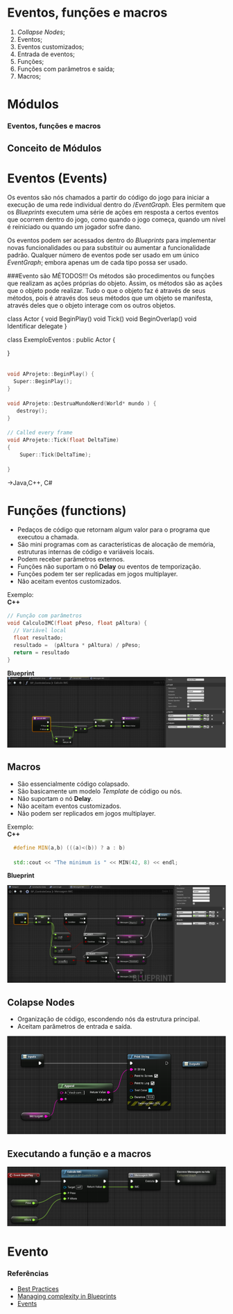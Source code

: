 # Eventos, funções e macros
1. *Collapse Nodes*;
1. Eventos;
1. Eventos customizados;
1. Entrada de eventos;
1. Funções;
1. Funções com parâmetros e saída;
1. Macros;

#  Módulos

### Eventos, funções e macros

## Conceito de Módulos

# Eventos (**Events**)
Os eventos são nós chamados a partir do código do jogo para iniciar a execução de uma rede individual dentro do /*EventGraph*. Eles permitem que os *Blueprints* executem uma série de ações em resposta a certos eventos que ocorrem dentro do jogo, como quando o jogo começa, quando um nível é reiniciado ou quando um jogador sofre dano.

Os eventos podem ser acessados dentro do *Blueprints* para implementar novas funcionalidades ou para substituir ou aumentar a funcionalidade padrão. Qualquer número de eventos pode ser usado em um único *EventGraph*; embora apenas um de cada tipo possa ser usado.

###Evento são MÉTODOS!!!
Os métodos são procedimentos ou funções que realizam as ações próprias do objeto. Assim, os métodos são as ações que o objeto pode realizar. Tudo o que o objeto faz é através de seus métodos, pois é através dos seus métodos que um objeto se manifesta, através deles que o objeto interage com os outros objetos.

class Actor {
  void BeginPlay()
  void Tick()
  void BeginOverlap()
  void Identificar delegate
}

class ExemploEventos : public Actor {

}

```c++

void AProjeto::BeginPlay() {
  Super::BeginPlay();
}

void AProjeto::DestruaMundoNerd(World* mundo ) {
   destroy();
}

// Called every frame
void AProjeto::Tick(float DeltaTime)
{
	Super::Tick(DeltaTime);

}

```
->Java,C++, C#

# Funções (**functions**)
- Pedaços de código que retornam algum valor
para o programa que executou a chamada.
- São mini programas com as características de alocação de memória, estruturas internas de código e variáveis locais.
- Podem receber parâmetros externos.  
- Funções não suportam o nó **Delay** ou eventos de temporização.
- Funções podem ter ser replicadas
em jogos multiplayer.
- Não aceitam eventos customizados.

Exemplo:  
**C++**   
```c
// Função com parâmetros
void CalculoIMC(float pPeso, float pAltura) {
  // Variável local
  float resultado;
  resultado =  (pAltura * pAltura) / pPeso;
  return = resultado
}  
```
**Blueprint**   
![Function](../imagens/modulos/modulo1.png)

## Macros
- São essencialmente código colapsado.
- São basicamente um modelo *Template* de código ou nós.
- Não suportam o nó **Delay**.
- Não aceitam eventos customizados.
- Não podem ser replicados em jogos multiplayer.

Exemplo:  
**C++**
```c++
  #define MIN(a,b) (((a)<(b)) ? a : b)

  std::cout << "The minimum is " << MIN(42, 8) << endl;
```

**Blueprint**

![Function](../imagens/modulos/modulo2.png)

## Colapse Nodes
- Organização de código, escondendo nós da estrutura principal.
- Aceitam parâmetros de entrada e saída.  

![Function](../imagens/modulos/modulo4.png)


## Executando a função e a macros  
![Function](../imagens/modulos/modulo3.png)
# Evento


### Referências

- [Best Practices](https://docs.unrealengine.com/en-US/Engine/Blueprints/BestPractices/index.html)
- [Managing complexity in Blueprints](https://www.unrealengine.com/en-US/blog/managing-complexity-in-blueprints?sessionInvalidated=true)
- [Events](https://docs.unrealengine.com/en-US/Engine/Blueprints/UserGuide/Events/index.html)
